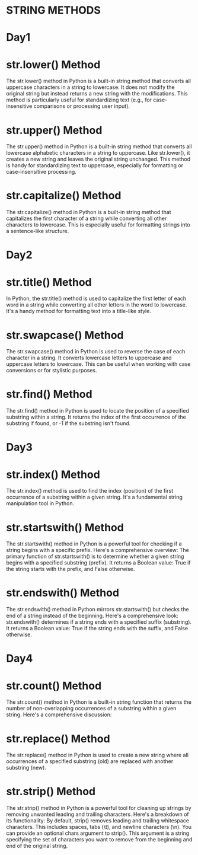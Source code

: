 # STRING METHODS

# Day1
# str.lower() Method
The str.lower() method in Python is a built-in string method that converts all uppercase characters in a string to lowercase. It does not modify the original string but instead returns a new string with the modifications. This method is particularly useful for standardizing text (e.g., for case-insensitive comparisons or processing user input).

# str.upper() Method
The str.upper() method in Python is a built-in string method that converts all lowercase alphabetic characters in a string to uppercase. Like str.lower(), it creates a new string and leaves the original string unchanged. This method is handy for standardizing text to uppercase, especially for formatting or case-insensitive processing.

# str.capitalize() Method
The str.capitalize() method in Python is a built-in string method that capitalizes the first character of a string while converting all other characters to lowercase. This is especially useful for formatting strings into a sentence-like structure.

# Day2
# str.title() Method
In Python, the str.title() method is used to capitalize the first letter of each word in a string while converting all other letters in the word to lowercase. It's a handy method for formatting text into a title-like style.

# str.swapcase() Method
The str.swapcase() method in Python is used to reverse the case of each character in a string. It converts lowercase letters to uppercase and uppercase letters to lowercase. This can be useful when working with case conversions or for stylistic purposes.

# str.find() Method
The str.find() method in Python is used to locate the position of a specified substring within a string. It returns the index of the first occurrence of the substring if found, or -1 if the substring isn't found.

# Day3
# str.index() Method
The str.index() method is used to find the index (position) of the first occurrence of a substring within a given string. It's a fundamental string manipulation tool in Python.

# str.startswith() Method
The str.startswith() method in Python is a powerful tool for checking if a string begins with a specific prefix. Here's a comprehensive overview:
The primary function of str.startswith() is to determine whether a given string begins with a specified substring (prefix).
It returns a Boolean value: True if the string starts with the prefix, and False otherwise.

# str.endswith() Method
The str.endswith() method in Python mirrors str.startswith() but checks the end of a string instead of the beginning. Here's a comprehensive look:
str.endswith() determines if a string ends with a specified suffix (substring).
It returns a Boolean value: True if the string ends with the suffix, and False otherwise.

# Day4
# str.count() Method
The str.count() method in Python is a built-in string function that returns the number of non-overlapping occurrences of a substring within a given string. Here's a comprehensive discussion:

# str.replace() Method
The str.replace() method in Python is used to create a new string where all occurrences of a specified substring (old) are replaced with another substring (new).


# str.strip() Method
The str.strip() method in Python is a powerful tool for cleaning up strings by removing unwanted leading and trailing characters. Here's a breakdown of its functionality:
By default, strip() removes leading and trailing whitespace characters. This includes spaces, tabs (\t), and newline characters (\n).
You can provide an optional chars argument to strip(). This argument is a string specifying the set of characters you want to remove from the beginning and end of the original string.